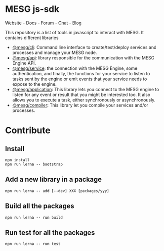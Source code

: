 # MESG js-sdk

[Website](https://mesg.com/) - [Docs](https://docs.mesg.com/) - [Forum](https://forum.mesg.com/) - [Chat](https://discordapp.com/invite/SaZ5HcE) - [Blog](https://blog.mesg.com)

This repository is a list of tools in javascript to interact with MESG. It contains different libraries

- [@mesg/cli](./packages/cli): Command line interface to create/test/deploy services and processes and manage your MESG node.
- [@mesg/api](./packages/api):  library responsible for the communication with the MESG Engine API.
- [@mesg/service](./packages/service):  the connection with the MESG Engine, some authentication, and finally, the functions for your service to listen to tasks sent by the engine or emit events that your service needs to expose to the engine.
- [@mesg/application](./packages/application): This library lets you connect to the MESG engine to listen for any event or result that you might be interested too. It also allows you to execute a task, either synchronously or asynchronously.
- [@mesg/compiler](./packages/compiler): This library let you compile your services and/or processes.

# Contribute

## Install

```
npm install
npm run lerna -- bootstrap
```

## Add a new library in a package

```
npm run lerna -- add [--dev] XXX [packages/yyy]
```

## Build all the packages

```
npm run lerna -- run build
```

## Run test for all the packages

```
npm run lerna -- run test
```
